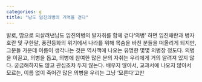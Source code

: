 ```yaml
---
categories: g
title: "남도 임진의병의 기억을 걷다"
---
```

발로, 땀으로 되살려낸남도 임진의병의 발자취를 함께 걷다&lsquo;의병&rsquo; 하면 임진왜란과 병자호란 및 구한말, 풍전등화의 위기에서 나라를 위해 목숨을 바친 분들을 떠올리게 되지만, 그분들 가운데 이름이 생각나는 것은 역사책에 나오는 유명한 몇몇 의병장 정도다. 의병을 이끌고, 의병을 돕고, 의병에 참여한 많은 분의 자취는 우리에게 거의 알려져 있지 않다. 궁금해하지도 않고 관심조차 두지 않는다. 배우지 않아서, 교과서에 나오지 않아서 모르는, 이름 없이 죽어간 많은 의병을 우리는 그냥 &lsquo;모른다&rsquo;고만